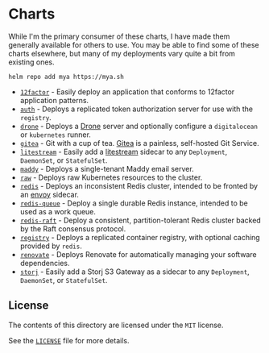 # Charts

While I'm the primary consumer of these charts, I have made them generally available for others to use. You may be able 
to find some of these charts elsewhere, but many of my deployments vary quite a bit from existing ones.

```shell
helm repo add mya https://mya.sh
```

- [`12factor`][12factor-chart] - Easily deploy an application that conforms to 12factor application patterns.
- [`auth`][auth-chart] - Deploys a replicated token authorization server for use with the `registry`.
- [`drone`][drone-chart] - Deploys a [Drone][] server and optionally configure a `digitalocean` or `kubernetes` runner.
- [`gitea`][gitea-chart] - Git with a cup of tea. [Gitea][] is a painless, self-hosted Git Service.
- [`litestream`][litestream-chart] - Easily add a [litestream][] sidecar to any `Deployment`, `DaemonSet`, or `StatefulSet`.
- [`maddy`][maddy-chart] - Deploys a single-tenant Maddy email server.
- [`raw`][raw-chart] - Deploys raw Kubernetes resources to the cluster.
- [`redis`][redis-chart] - Deploys an inconsistent Redis cluster, intended to be fronted by an [envoy][] sidecar.
- [`redis-queue`][redis-queue-chart] - Deploy a single durable Redis instance, intended to be used as a work queue.
- [`redis-raft`][redis-raft-chart] - Deploy a consistent, partition-tolerant Redis cluster backed by the Raft consensus protocol.
- [`registry`][registry-chart] - Deploys a replicated container registry, with optional caching provided by `redis`.
- [`renovate`][renovate-chart] - Deploys Renovate for automatically managing your software dependencies.
- [`storj`][storj-chart] - Easily add a Storj S3 Gateway as a sidecar to any `Deployment`, `DaemonSet`, or `StatefulSet`.

[12factor-chart]: 12factor
[auth-chart]: registry/charts/auth
[drone-chart]: drone
[gitea-chart]: gitea
[litestream-chart]: litestream
[maddy-chart]: maddy
[raw-chart]: raw
[redis-chart]: redis
[redis-queue-chart]: redis-queue
[redis-raft-chart]: redis-raft
[registry-chart]: registry
[renovate-chart]: renovate
[storj-chart]: storj

[Drone]: https://www.drone.io
[Gitea]: https://gitea.com
[litestream]: https://litestream.io
[envoy]: https://www.envoyproxy.io/docs/envoy/latest/intro/arch_overview/other_protocols/redis

## License

The contents of this directory are licensed under the `MIT` license.

See the [`LICENSE`](LICENSE) file for more details.
